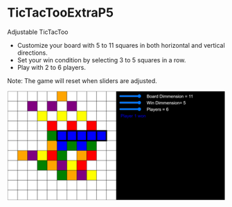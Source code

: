 # TicTacTooExtraP5

Adjustable TicTacToo

- Customize your board with 5 to 11 squares in both horizontal and vertical directions.
- Set your win condition by selecting 3 to 5 squares in a row.
- Play with 2 to 6 players.

Note: The game will reset when sliders are adjusted.

![screenshot](screenshot.png)